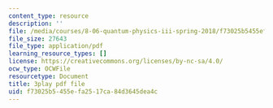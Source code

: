 ```yaml
---
content_type: resource
description: ''
file: /media/courses/8-06-quantum-physics-iii-spring-2018/f73025b5455efa2517ca84d3645dea4c_NSac7cMQnJw.pdf
file_size: 27643
file_type: application/pdf
learning_resource_types: []
license: https://creativecommons.org/licenses/by-nc-sa/4.0/
ocw_type: OCWFile
resourcetype: Document
title: 3play pdf file
uid: f73025b5-455e-fa25-17ca-84d3645dea4c
---
```

